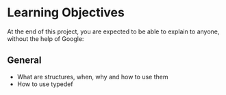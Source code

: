 # Learning Objectives

At the end of this project, you are expected to be able to explain to anyone, without the help of Google:
## General
- What are structures, when, why and how to use them
- How to use typedef


